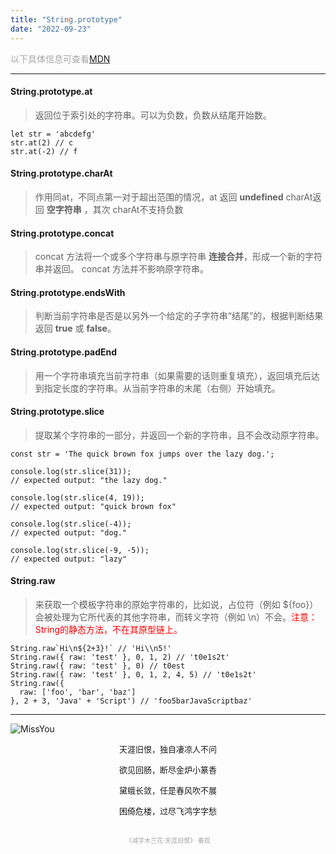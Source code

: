 ```yaml
---
title: "String.prototype"
date: "2022-09-23"
---
```


<font color="#a5a5a5">以下具体信息可查看</font>[MDN](https://developer.mozilla.org/zh-CN/docs/Web/JavaScript/Reference/Global_Objects/String)

---

#### String.prototype.at
> 返回位于索引处的字符串。可以为负数，负数从结尾开始数。

```
let str = 'abcdefg'
str.at(2) // c
str.at(-2) // f
```

#### String.prototype.charAt

> 作用同at，不同点第一对于超出范围的情况，at 返回 **undefined** charAt返回 **空字符串** ，其次 charAt不支持负数

#### String.prototype.concat

> concat 方法将一个或多个字符串与原字符串 **连接合并**，形成一个新的字符串并返回。 concat 方法并不影响原字符串。

#### String.prototype.endsWith

> 判断当前字符串是否是以另外一个给定的子字符串“结尾”的，根据判断结果返回 **true** 或 **false**。

#### String.prototype.padEnd

> 用一个字符串填充当前字符串（如果需要的话则重复填充），返回填充后达到指定长度的字符串。从当前字符串的末尾（右侧）开始填充。

#### String.prototype.slice

> 提取某个字符串的一部分，并返回一个新的字符串，且不会改动原字符串。

```
const str = 'The quick brown fox jumps over the lazy dog.';

console.log(str.slice(31));
// expected output: "the lazy dog."

console.log(str.slice(4, 19));
// expected output: "quick brown fox"

console.log(str.slice(-4));
// expected output: "dog."

console.log(str.slice(-9, -5));
// expected output: "lazy"
```

#### String.raw

> 来获取一个模板字符串的原始字符串的，比如说，占位符（例如 ${foo}）会被处理为它所代表的其他字符串，而转义字符（例如 \n）不会。<font color="red">注意：String的静态方法，不在其原型链上。</font>

```
String.raw`Hi\n${2+3}!` // 'Hi\\n5!'
String.raw({ raw: 'test' }, 0, 1, 2) // 't0e1s2t'
String.raw({ raw: 'test' }, 0) // t0est
String.raw({ raw: 'test' }, 0, 1, 2, 4, 5) // 't0e1s2t'
String.raw({
  raw: ['foo', 'bar', 'baz']
}, 2 + 3, 'Java' + 'Script') // 'foo5barJavaScriptbaz'
```

----

![MissYou](https://s-bj-4351-lyra.oss.dogecdn.com/44fa9d171fcd971e2f5f952c77b6dd1f.jpeg)
<p style="text-align:center;">
    <font color="" size="2">天涯旧恨，独自凄凉人不问</font>
</p>
<p style="text-align:center;">
    <font color="" size="2">欲见回肠，断尽金炉小篆香</font>
</p>
<p style="text-align:center;">
    <font color="" size="2">黛蛾长敛，任是春风吹不展</font>
</p>
<p style="text-align:center;">
    <font color="" size="2">困倚危楼，过尽飞鸿字字愁</font>
</p>
<p style="text-align:center;margin-top:30px;">
    <font color="#a5a5a5" size="1">《减字木兰花·天涯旧恨》 秦观</font>
</p>
